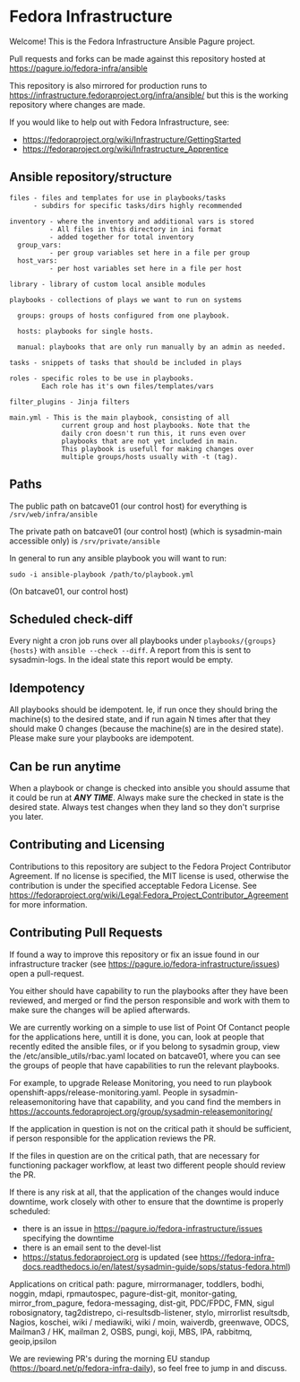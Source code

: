 Fedora Infrastructure
=====================

Welcome! This is the Fedora Infrastructure Ansible Pagure project.

Pull requests and forks can be made against this repository hosted
at https://pagure.io/fedora-infra/ansible

This repository is also mirrored for production runs to
https://infrastructure.fedoraproject.org/infra/ansible/
but this is the working repository where changes are made.

If you would like to help out with Fedora Infrastructure, see:

* https://fedoraproject.org/wiki/Infrastructure/GettingStarted
* https://fedoraproject.org/wiki/Infrastructure_Apprentice

Ansible repository/structure
----------------------------

```
files - files and templates for use in playbooks/tasks
      - subdirs for specific tasks/dirs highly recommended

inventory - where the inventory and additional vars is stored
          - All files in this directory in ini format
          - added together for total inventory
  group_vars:
          - per group variables set here in a file per group
  host_vars:
          - per host variables set here in a file per host

library - library of custom local ansible modules

playbooks - collections of plays we want to run on systems

  groups: groups of hosts configured from one playbook.

  hosts: playbooks for single hosts.

  manual: playbooks that are only run manually by an admin as needed.

tasks - snippets of tasks that should be included in plays

roles - specific roles to be use in playbooks.
        Each role has it's own files/templates/vars

filter_plugins - Jinja filters

main.yml - This is the main playbook, consisting of all
             current group and host playbooks. Note that the
             daily cron doesn't run this, it runs even over
             playbooks that are not yet included in main.
             This playbook is usefull for making changes over
             multiple groups/hosts usually with -t (tag).
```

Paths
-----

The public path on batcave01 (our control host) for everything is `/srv/web/infra/ansible`

The private path on batcave01 (our control host) (which is sysadmin-main accessible only)
is `/srv/private/ansible`

In general to run any ansible playbook you will want to run:

```
sudo -i ansible-playbook /path/to/playbook.yml
```

(On batcave01, our control host)

Scheduled check-diff
--------------------

Every night a cron job runs over all playbooks under `playbooks/{groups}{hosts}`
with `ansible --check --diff`. A report from this is sent to sysadmin-logs.
In the ideal state this report would be empty.

Idempotency
-----------

All playbooks should be idempotent. Ie, if run once they should bring the
machine(s) to the desired state, and if run again N times after that they should
make 0 changes (because the machine(s) are in the desired state).
Please make sure your playbooks are idempotent.

Can be run anytime
------------------

When a playbook or change is checked into ansible you should assume
that it could be run at ***ANY TIME***. Always make sure the checked in state
is the desired state. Always test changes when they land so they don't
surprise you later.

Contributing and Licensing
--------------------------

Contributions to this repository are subject to the Fedora Project
Contributor Agreement. If no license is specified, the MIT license is used, otherwise
the contribution is under the specified acceptable Fedora License.
See https://fedoraproject.org/wiki/Legal:Fedora_Project_Contributor_Agreement
for more information.

Contributing Pull Requests
--------------------------

If found a way to improve this repository or fix an issue found in our
infrastructure tracker (see https://pagure.io/fedora-infrastructure/issues)
open a pull-request.

You either should have capability to run the playbooks after they have been reviewed,
and merged or find the person responsible and work with them to make sure the changes
will be aplied afterwards. 

We are currently working on a simple to use list of Point Of Contanct people for the applications
here, untill it is done, you can, look at people that recently edited the ansible files,
or if you belong to sysadmin group, view the /etc/ansible_utils/rbac.yaml located on batcave01,
where you can see the groups of people that have capabilities to run the relevant playbooks.

For example, to upgrade Release Monitoring, you need to run playbook openshift-apps/release-monitoring.yaml.
People in sysadmin-releasemonitoring have that capability, and you cand find the members in https://accounts.fedoraproject.org/group/sysadmin-releasemonitoring/

If the application in question is not on the critical path it should be sufficient,
if person responsible for the application reviews the PR.

If the files in question are on the critical path, that are necessary for functioning packager workflow,
at least two different people should review the PR.

If there is any risk at all, that the application of the changes would induce downtime,
work closely with other to ensure that the downtime is properly scheduled:

- there is an issue in https://pagure.io/fedora-infrastructure/issues specifying the downtime
- there is an email sent to the devel-list
- https://status.fedoraproject.org is updated (see https://fedora-infra-docs.readthedocs.io/en/latest/sysadmin-guide/sops/status-fedora.html)

Applications on critical path: pagure, mirrormanager, toddlers, bodhi, noggin, mdapi, rpmautospec, 
pagure-dist-git, monitor-gating, mirror_from_pagure, fedora-messaging, dist-git, PDC/FPDC, FMN, sigul
robosignatory, tag2distrepo, ci-resultsdb-listener, stylo, mirrorlist
resultsdb, Nagios, koschei, wiki / mediawiki, wiki / moin, waiverdb, 
greenwave, ODCS, Mailman3 / HK, mailman 2, OSBS, pungi, koji, MBS, 
IPA, rabbitmq, geoip,ipsilon

We are reviewing PR's during the morning EU standup (https://board.net/p/fedora-infra-daily),
so feel free to jump in and discuss.